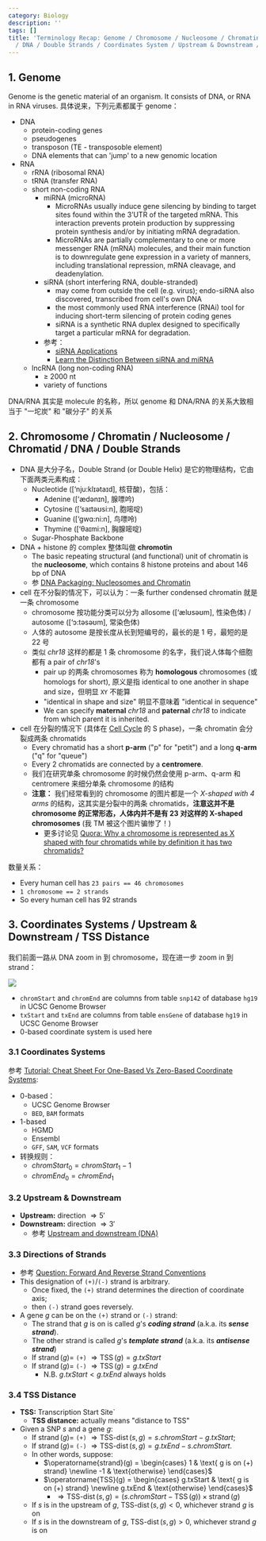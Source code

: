 ```yaml
---
category: Biology
description: ''
tags: []
title: 'Terminology Recap: Genome / Chromosome / Nucleosome / Chromatin / Chromatid
  / DNA / Double Strands / Coordinates System / Upstream & Downstream / TSS Distance'
---
```


## 1. Genome 

Genome is the genetic material of an organism. It consists of DNA, or RNA in RNA viruses. 具体说来，下列元素都属于 genome：

- DNA
    - protein-coding genes
    - pseudogenes
    - transposon (TE - transposoble element)
    - DNA elements that can 'jump' to a new genomic location
- RNA
    - rRNA (ribosomal RNA)
    - tRNA (transfer RNA)
    - short non-coding RNA
        - miRNA (microRNA)
            - MicroRNAs usually induce gene silencing by binding to target sites found within the 3’UTR of the targeted mRNA. This interaction prevents protein production by suppressing protein synthesis and/or by initiating mRNA degradation.
            - MicroRNAs are partially complementary to one or more messenger RNA (mRNA) molecules, and their main function is to downregulate gene expression in a variety of manners, including translational repression, mRNA cleavage, and deadenylation.
        - siRNA (short interfering RNA, double-stranded)
            - may come from outside the cell (e.g. virus); endo-siRNA also discovered, transcribed from cell's own DNA
            - the most commonly used RNA interference (RNAi) tool for inducing short-term silencing of protein coding genes
            - siRNA is a synthetic RNA duplex designed to specifically target a particular mRNA for degradation.
        - 参考：
            - [siRNA Applications](http://dharmacon.gelifesciences.com/applications/rna-interference/sirna/?rdr=true&LangType=2052&pageid=2147484497)
            - [Learn the Distinction Between siRNA and miRNA](https://www.thebalance.com/the-differences-between-sirna-and-mirna-375536)
    - lncRNA (long non-coding RNA)
        - $\ge$ 2000 nt
        - variety of functions

DNA/RNA 其实是 molecule 的名称，所以 genome 和 DNA/RNA 的关系大致相当于 "一坨炭" 和 "碳分子" 的关系

## 2. Chromosome / Chromatin / Nucleosome / Chromatid / DNA / Double Strands

- DNA 是大分子名，Double Strand (or Double Helix) 是它的物理结构，它由下面两类元素构成：
    - Nucleotide ([‘nju:klɪətaɪd], 核苷酸)，包括：
        - Adenine ([‘ædənɪn], 腺嘌吟)
        - Cytosine ([‘saɪtəʊsi:n], 胞嘧啶)
        - Guanine ([‘gwɑ:ni:n], 鸟嘌呤)
        - Thymine ([‘θaɪmi:n], 胸腺嘧啶)
    - Sugar-Phosphate Backbone
- DNA + histone 的 complex 整体叫做 **chromotin**
    - The basic repeating structural (and functional) unit of chromatin is the **nucleosome**, which contains 8 histone proteins and about 146 bp of DNA
    - 参 [DNA Packaging: Nucleosomes and Chromatin](https://www.nature.com/scitable/topicpage/dna-packaging-nucleosomes-and-chromatin-310)
- cell 在不分裂的情况下，可以认为：一条 further condensed chromatin 就是一条 chromosome
    - chromosome 按功能分类可以分为 allosome ([‘ælʊsəʊm], 性染色体) / autosome ([‘ɔ:təsəʊm], 常染色体)
    - 人体的 autosome 是按长度从长到短编号的，最长的是 1 号，最短的是 22 号
    - 类似 _chr18_ 这样的都是 1 条 chromosome 的名字，我们说人体每个细胞都有 a pair of _chr18_'s
        - pair up 的两条 chromosomes 称为 **homologous** chromosomes (或 homologs for short), 原义是指 identical to one another in shape and size，但明显 `XY` 不能算
        - "identical in shape and size" 明显不意味着 "identical in sequence"
        - We can specify **maternal** _chr18_ and **paternal** _chr18_ to indicate from which parent it is inherited.
- cell 在分裂的情况下 (具体在 [Cell Cycle](/biology/2015/07/29/cell-cycle) 的 S phase)，一条 chromatin 会分裂成两条 chromatids
    - Every chromatid has a short **p-arm** ("p" for "petit") and a long **q-arm** ("q" for "queue")
    - Every 2 chromatids are connected by a **centromere**.
    - 我们在研究单条 chromosome 的时候仍然会使用 p-arm、q-arm 和 centromere 来细分单条 chromosome 的结构
    - **注意：** 我们经常看到的 chromosome 的图片都是一个 _X-shaped with 4 arms_ 的结构，这其实是分裂中的两条 chromatids，**注意这并不是 chromosome 的正常形态，人体内并不是有 23 对这样的 X-shaped chromosomes** (我 TM 被这个图片骗惨了！)
        - 更多讨论见 [Quora: Why a chromosome is represented as X shaped with four chromatids while by definition it has two chromatids?](https://www.quora.com/Why-a-chromosome-is-represented-as-X-shaped-with-four-chromatids-while-by-definition-it-has-two-chromatids)

数量关系：

- Every human cell has `23 pairs == 46 chromosomes`
- `1 chromosome == 2 strands`
- So every human cell has 92 strands 

## 3. Coordinates Systems / Upstream & Downstream / TSS Distance

我们前面一路从 DNA zoom in 到 chromosome，现在进一步 zoom in 到 strand：

![](https://farm2.staticflickr.com/1569/26527566606_8d3e8d559b_o_d.png)

- `chromStart` and `chromEnd` are columns from table `snp142` of database `hg19` in UCSC Genome Browser
- `txStart` and `txEnd` are columns from table `ensGene` of database `hg19` in UCSC Genome Browser
- 0-based coordinate system is used here

### 3.1 Coordinates Systems

参考 [Tutorial: Cheat Sheet For One-Based Vs Zero-Based Coordinate Systems](https://www.biostars.org/p/84686/):

- 0-based：
    - UCSC Genome Browser
    - `BED`, `BAM` formats
- 1-based
    - HGMD
    - Ensembl
    - `GFF`, `SAM`, `VCF` formats
- 转换规则：
    - $chromStart_{0} = chromStart_{1} - 1$
    - $chromEnd_{0} = chromEnd_{1}$

### 3.2 Upstream & Downstream

- **Upstream:** direction $\Rightarrow 5'$
- **Downstream:** direction $\Rightarrow 3'$
    - 参考 [Upstream and downstream (DNA)](https://en.wikipedia.org/wiki/Upstream_and_downstream_(DNA))

### 3.3 Directions of Strands

- 参考 [Question: Forward And Reverse Strand Conventions](https://www.biostars.org/p/3423/)
- This designation of `(+)`/`(-)` strand is arbitrary.
    - Once fixed, the `(+)` strand determines the direction of coordinate axis;
    - then `(-)` strand goes reversely.
- A gene $g$ can be on the `(+)` strand or `(-)` strand:
    - The strand that $g$ is on is called $g$'s __*coding strand*__ (a.k.a. its __*sense strand*__).
    - The other strand is called $g$'s __*template strand*__ (a.k.a. its __*antisense strand*__)
    - If $\operatorname{strand}(g) =$ `(+)` $\Rightarrow \operatorname{TSS}(g) = g.txStart$
    - If $\operatorname{strand}(g) =$ `(-)` $\Rightarrow \operatorname{TSS}(g) = g.txEnd$
        - N.B. $g.txStart < g.txEnd$ always holds

### 3.4 TSS Distance

- **TSS:** Transcription Start Site`
    - **TSS distance:** actually means "distance to TSS"
- Given a SNP $s$ and a gene $g$:
    - If $\operatorname{strand}(g) =$ `(+)` $\Rightarrow \operatorname{TSS-dist}(s,g) = s.chromStart - g.txStart$;
    - If $\operatorname{strand}(g) =$ `(-)` $\Rightarrow \operatorname{TSS-dist}(s,g) = g.txEnd - s.chromStart$.
    - In other words, suppose:
        - $\operatorname{strand}(g) = \begin{cases} 1 & \text{ g is on (+) strand} \newline -1 & \text{otherwise} \end{cases}$
        - $\operatorname{TSS}(g) = \begin{cases} g.txStart & \text{ g is on (+) strand} \newline g.txEnd & \text{otherwise} \end{cases}$
            - $\Rightarrow \operatorname{TSS-dist}(s,g) = (s.chromStart - \operatorname{TSS}(g)) \times \operatorname{strand}(g)$
    - If $s$ is in the upstream of $g$, $\operatorname{TSS-dist}(s,g) < 0$, whichever strand $g$ is on
    - If $s$ is in the downstream of $g$, $\operatorname{TSS-dist}(s,g) > 0$, whichever strand $g$ is on